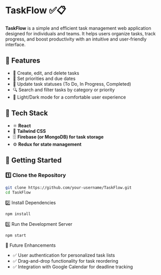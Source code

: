 # TaskFlow ✅📋  

**TaskFlow** is a simple and efficient task management web application designed for individuals and teams. It helps users organize tasks, track progress, and boost productivity with an intuitive and user-friendly interface.  

## 🔹 Features  
- 📝 Create, edit, and delete tasks  
- 🎯 Set priorities and due dates  
- 🔄 Update task statuses (To Do, In Progress, Completed)  
- 🔍 Search and filter tasks by category or priority  
- 🌙 Light/Dark mode for a comfortable user experience  

## 🔧 Tech Stack  
- ⚛️ **React**  
- 🎨 **Tailwind CSS**  
- 🗄 **Firebase (or MongoDB) for task storage**  
- ⚙ **Redux for state management**  

## 🚀 Getting Started  

### 1️⃣ Clone the Repository  
```bash
git clone https://github.com/your-username/TaskFlow.git  
cd TaskFlow  
```
2️⃣ Install Dependencies
```bash
npm install  
```
3️⃣ Run the Development Server
```bash
npm start  
```
📡 Future Enhancements
- ✅ User authentication for personalized task lists
- ✅ Drag-and-drop functionality for task reordering
- ✅ Integration with Google Calendar for deadline tracking
